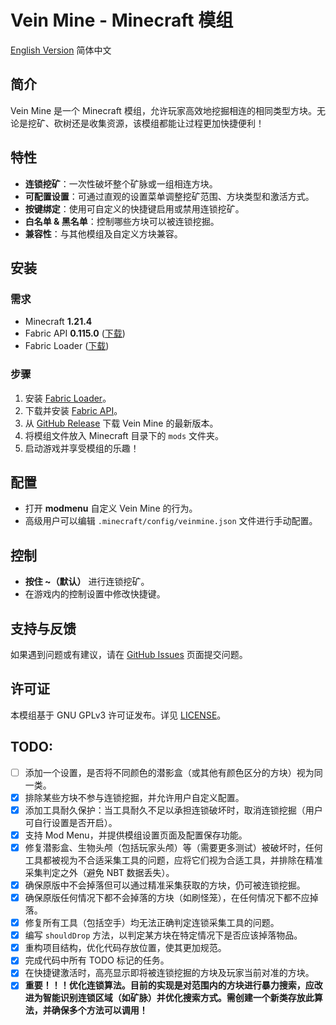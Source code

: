 # Vein Mine - Minecraft 模组

[English Version](readme.md) 简体中文

## 简介
Vein Mine 是一个 Minecraft 模组，允许玩家高效地挖掘相连的相同类型方块。无论是挖矿、砍树还是收集资源，该模组都能让过程更加快捷便利！

## 特性
- **连锁挖矿**：一次性破坏整个矿脉或一组相连方块。
- **可配置设置**：可通过直观的设置菜单调整挖矿范围、方块类型和激活方式。
- **按键绑定**：使用可自定义的快捷键启用或禁用连锁挖矿。
- **白名单 & 黑名单**：控制哪些方块可以被连锁挖掘。
- **兼容性**：与其他模组及自定义方块兼容。

## 安装
### 需求
- Minecraft **1.21.4**
- Fabric API **0.115.0** ([下载](https://modrinth.com/mod/fabric-api))
- Fabric Loader ([下载](https://fabricmc.net/use/))

### 步骤
1. 安装 [Fabric Loader](https://fabricmc.net/use/)。
2. 下载并安装 [Fabric API](https://modrinth.com/mod/fabric-api)。
3. 从 [GitHub Release](https://github.com/Veinmine/releases) 下载 Vein Mine 的最新版本。
4. 将模组文件放入 Minecraft 目录下的 `mods` 文件夹。
5. 启动游戏并享受模组的乐趣！

## 配置
- 打开 **modmenu** 自定义 Vein Mine 的行为。
- 高级用户可以编辑 `.minecraft/config/veinmine.json` 文件进行手动配置。

## 控制
- **按住 ~（默认）** 进行连锁挖矿。
- 在游戏内的控制设置中修改快捷键。

## 支持与反馈
如果遇到问题或有建议，请在 [GitHub Issues](https://github.com/Veinmine/issues) 页面提交问题。

## 许可证
本模组基于 GNU GPLv3 许可证发布。详见 [LICENSE](LICENSE)。

## TODO:
* [ ] 添加一个设置，是否将不同颜色的潜影盒（或其他有颜色区分的方块）视为同一类。
* [X] 排除某些方块不参与连锁挖掘，并允许用户自定义配置。
* [X] 添加工具耐久保护：当工具耐久不足以承担连锁破坏时，取消连锁挖掘（用户可自行设置是否开启）。
* [X] 支持 Mod Menu，并提供模组设置页面及配置保存功能。
* [X] 修复潜影盒、生物头颅（包括玩家头颅）等（需要更多测试）被破坏时，任何工具都被视为不合适采集工具的问题，应将它们视为合适工具，并排除在精准采集判定之外（避免 NBT 数据丢失）。
* [X] 确保原版中不会掉落但可以通过精准采集获取的方块，仍可被连锁挖掘。
* [X] 确保原版任何情况下都不会掉落的方块（如刷怪笼），在任何情况下都不应掉落。
* [X] 修复所有工具（包括空手）均无法正确判定连锁采集工具的问题。
* [X] 编写 `shouldDrop` 方法，以判定某方块在特定情况下是否应该掉落物品。
* [X] 重构项目结构，优化代码存放位置，使其更加规范。
* [X] 完成代码中所有 TODO 标记的任务。
* [X] 在快捷键激活时，高亮显示即将被连锁挖掘的方块及玩家当前对准的方块。
* [X] **重要！！！优化连锁算法。目前的实现是对范围内的方块进行暴力搜索，应改进为智能识别连锁区域（如矿脉）并优化搜索方式。需创建一个新类存放此算法，并确保多个方法可以调用！**
